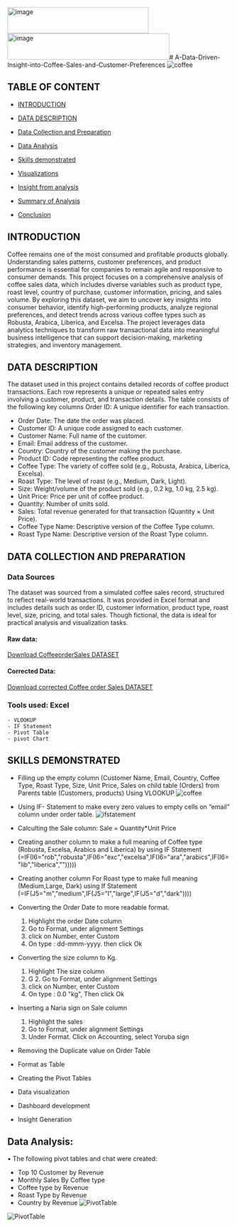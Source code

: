 <img width="318" height="59" alt="image" src="https://github.com/user-attachments/assets/7825af98-891a-4b1a-b09b-8eb7d4f6bc0b" /><img width="365" height="59" alt="image" src="https://github.com/user-attachments/assets/68823b94-3cdb-4e13-b2ed-0c3049f82afa" /># A-Data-Driven-Insight-into-Coffee-Sales-and-Customer-Preferences
![coffee](4coffee.PNG)

## TABLE OF CONTENT

- [INTRODUCTION](#Introduction)

- [DATA DESCRIPTION](#Data-Description)

- [Data Collection and Preparation ](#Data-Collection-and-Preparation)

- [Data Analysis](#Data-Analysis)

- [Skills demonstrated](#Skills-demonstrated)

- [Visualizations](#Visualizations)

- [Insight from analysis](#Insight-from-analysis)

- [Summary of Analysis](#Summary-of-Analysis)

- [Conclusion](#Conclusion)


## INTRODUCTION
Coffee remains one of the most consumed and profitable products globally. Understanding sales patterns, customer preferences, and product performance is essential for companies to remain agile and responsive to consumer demands. This project focuses on a comprehensive analysis of coffee sales data, which includes diverse variables such as product type, roast level, country of purchase, customer information, pricing, and sales volume.
By exploring this dataset, we aim to uncover key insights into consumer behavior, identify high-performing products, analyze regional preferences, and detect trends across various coffee types such as Robusta, Arabica, Liberica, and Excelsa. The project leverages data analytics techniques to transform raw transactional data into meaningful business intelligence that can support decision-making, marketing strategies, and inventory management.

## DATA DESCRIPTION
The dataset used in this project contains detailed records of coffee product transactions. Each row represents a unique or repeated sales entry involving a customer, product, and transaction details. The table consists of the following key columns Order ID: A unique identifier for each transaction.
 - Order Date: The date the order was placed.
 - Customer ID: A unique code assigned to each customer.
 - Customer Name: Full name of the customer.
 - Email: Email address of the customer.
 - Country: Country of the customer making the purchase.
 - Product ID: Code representing the coffee product.
 - Coffee Type: The variety of coffee sold (e.g., Robusta, Arabica, Liberica, Excelsa).
 - Roast Type: The level of roast (e.g., Medium, Dark, Light).
 - Size: Weight/volume of the product sold (e.g., 0.2 kg, 1.0 kg, 2.5 kg).
 - Unit Price: Price per unit of coffee product.
 - Quantity: Number of units sold.
 - Sales: Total revenue generated for that transaction (Quantity × Unit Price).
 - Coffee Type Name: Descriptive version of the Coffee Type column.
 - Roast Type Name: Descriptive version of the Roast Type column.

## DATA COLLECTION AND PREPARATION 
### Data Sources
The dataset was sourced from a simulated coffee sales record, structured to reflect real-world transactions. It was provided in Excel format and includes details such as order ID, customer information, product type, roast level, size, pricing, and total sales. Though fictional, the data is ideal for practical analysis and visualization tasks.
#### Raw data:
[Download CoffeeorderSales DATASET](coffeeOrdersData.xlsx)
#### Corrected Data:
[Download  corrected Coffee order Sales DATASET](CORRECTEDCOFFEEODERSALE.xlsx)

### Tools used: Excel
    - VLOOKUP
    - IF Statement
    - Pivot Table
    - pivot Chart
    
## SKILLS DEMONSTRATED
  - Filling up the empty column (Customer Name, Email, Country, Coffee Type, 
    Roast Type, Size, Unit Price, Sales on child table (Orders) from Parents table
    (Customers, products) Using VLOOKUP
    ![coffee](completecolomn.PNG)


   - Using IF- Statement to make every zero values to empty cells on “email” column under  order table.
       ![ifstatement](ifstatement.PNG)

   - Calculting the Sale column: Sale = Quantity*Unit Price
     
   - Creating another column to make a full meaning of Coffee type (Robusta, Excelsa, Arabics and Liberica) by using IF Statement
     (=IF(I6="rob","robusta",IF(I6="exc","excelsa",IF(I6="ara","arabics",IF(I6="lib","liberica","")))))
     
   - Creating another column For Roast type to make full meaning (Medium,Large, Dark) using If Statement
     (=IF(J5="m","medium",IF(J5="l","large",IF(J5="d","dark"))))

   - Converting the Order Date to more readable format.
      1. Highlight the order Date column
      2. Go to Format, under alignment Settings
      3. click on  Number, enter Custom
      4. On type : dd-mmm-yyyy. then click Ok

   - Converting the size column to Kg.
     1. Highlight The size column
     2. G 2. Go to Format, under alignment Settings
     3. click on  Number, enter Custom
     4. On type : 0.0 "kg", Then click Ok
   - Inserting a Naria sign on Sale column
     1. Highlight the sales
     2. Go to Format, under alignment Settings
     3. Under Format. Click on Accounting, select Yoruba sign
    
   - Removing the Duplicate value on Order Table
   - Format as Table
   - Creating the Pivot Tables
   - Data visualization 
   - Dashboard development 
   - Insight Generation 

## Data Analysis:
•	The following pivot tables and chat were created:
 - Top 10 Customer by Revenue
 - Monthly Sales By Coffee type
 - Coffee type by Revenue
 - Roast Type by Revenue
 - Country by Revenue
 ![PivotTable](pivot1.PNG)

 ![PivotTable](pivot2.PNG)


